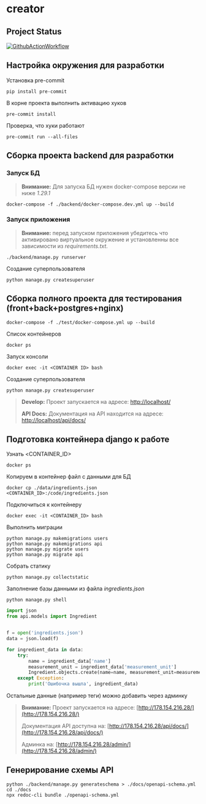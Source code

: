 # creator

## Project Status

[![GithubActionWorkflow](https://github.com/AlexRarus/foodgram-project-react/actions/workflows/main.yml/badge.svg)](https://github.com/AlexRarus/foodgram-project-react/actions)

## Настройка окружения для разработки
Установка pre-commit
```shell
pip install pre-commit
```
В корне проекта выполнить активацию хуков
```shell
pre-commit install
```
Проверка, что хуки работают
```shell
pre-commit run --all-files
```
## Сборка проекта backend для разработки
### Запуск БД
> **Внимание:** Для запуска БД нужен docker-compose версии не ниже *1.29.1*
```shell
docker-compose -f ./backend/docker-compose.dev.yml up --build
```
### Запуск приложения
> **Внимание:** перед запуском приложения убедитесь что активировано виртуальное окружение и установленны все зависимости из *requirements.txt*.
```shell
./backend/manage.py runserver
```
Создание суперпользователя
```shell
python manage.py createsuperuser
```

## Сборка полного проекта для тестирования (front+back+postgres+nginx)
```shell
docker-compose -f ./test/docker-compose.yml up --build
```
Список контейнеров
```shell
docker ps
```
Запуск консоли
```shell
docker exec -it <CONTAINER ID> bash
```
Создание суперпользователя
```shell
python manage.py createsuperuser
```
> **Develop:** Проект запускается на адресе: [http://localhost/](http://localhost/)
> 
> **API Docs:** Документация на API находится на адресе: [http://localhost/api/docs/](http://localhost/api/docs/)

## Подготовка контейнера django к работе
Узнать <CONTAINER_ID>
```shell
docker ps
```
Копируем в контейнер файл с данными для БД
```shell
docker cp ./data/ingredients.json <CONTAINER_ID>:/code/ingredients.json
```
Подключиться к контейнеру
```shell
docker exec -it <CONTAINER_ID> bash
```
Выполнить миграции
```shell
python manage.py makemigrations users
python manage.py makemigrations api
python manage.py migrate users
python manage.py migrate api
```
Собрать статику
```shell
python manage.py collectstatic
```
Заполнение базы данными из файла *ingredients.json*
```shell
python manage.py shell
```
```python
import json
from api.models import Ingredient


f = open('ingredients.json')
data = json.load(f)

for ingredient_data in data:
    try:
        name = ingredient_data['name']
        measurement_unit = ingredient_data['measurement_unit']
        Ingredient.objects.create(name=name, measurement_unit=measurement_unit)
    except Exception:
        print('Ошибочка вышла', ingredient_data)
```
Остальные данные (например теги) можно добавить через админку
> **Внимание:** Проект запускается на адресе: [http://178.154.216.28/](http://178.154.216.28/)
>
> Документация API доступна на: [http://178.154.216.28/api/docs/](http://178.154.216.28/api/docs/)
> 
> Админка на: [http://178.154.216.28/admin/](http://178.154.216.28/admin/)

## Генерирование схемы API
```shell
python ./backend/manage.py generateschema > ./docs/openapi-schema.yml
cd ./docs
npx redoc-cli bundle ./openapi-schema.yml
```